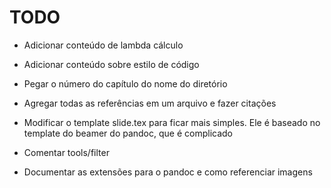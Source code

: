 # TODO

-   Adicionar conteúdo de lambda cálculo

-   Adicionar conteúdo sobre estilo de código

-   Pegar o número do capítulo do nome do diretório

-   Agregar todas as referências em um arquivo e fazer citações

-   Modificar o template slide.tex para ficar mais simples. Ele é baseado no
    template do beamer do pandoc, que é complicado

-   Comentar tools/filter

-   Documentar as extensões para o pandoc e como referenciar imagens

<!-- % vim: set spell spelllang=pt_br: -->
